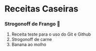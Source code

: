 # Receitas Caseiras  #

### Strogonoff de Frango :chicken: ###

1. Receita teste para o uso do Git e Github
2. Strogonoff de carne
3. Banana ao molho

